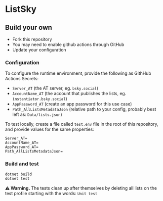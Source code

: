# ListSky

## Build your own

* Fork this repository
* You may need to enable github actions through GitHub
* Update your configuration

### Configuration

To configure the runtime environment, provide the following as GithHub Actions Secrets:

* `Server_AT` (the AT server, eg. `bsky.social`)
* `AccountName_AT` (the account that publishes the lists, eg. `instantiator.bsky.social`)
* `AppPassword_AT` (create an app password for this use case)
* `Path_AllListsMetadataJson` (relative path to your config, probably best left as: `Data/lists.json`)

To test locally, create a file called `test.env` file in the root of this repository, and provide values for the same properties:

```env
Server_AT=
AccountName_AT=
AppPassword_AT=
Path_AllListsMetadataJson=
```

### Build and test

```bash
dotnet build
dotnet test
```

**⚠️ Warning.** The tests clean up after themselves by deleting all lists on the test profile starting with the words: `Unit test`

